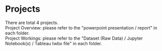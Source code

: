# Projects

There are total 4 projects.  
Project Overview: please refer to the "powerpoint presentation / report" in each folder.  
Project Workings: please refer to the "Dataset (Raw Data) / Jupyter Notebook(s) / Tableau twbx file" in each folder. 

